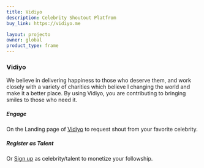 ```yaml
---
title: Vidiyo 
description: Celebrity Shoutout Platfrom
buy_link: https://vidiyo.me

layout: projecto
owner: global
product_type: frame
---
```


### Vidiyo
 We believe in delivering happiness to those who deserve them, and work closely with a variety of charities which believe I changing the world and make it a better place.
By using Vidiyo, you are contributing to bringing smiles to those who need it. 

##### Engage
On the Landing page of [Vidiyo](https://vidiyo.me) to request shout from your favorite celebrity.

##### Register as Talent
Or [Sign up](https://vidiyo.me/talent-register/) as celebrity/talent to monetize your followship.

